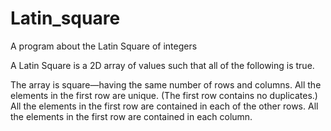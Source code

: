 # Latin_square
A program about the Latin Square of integers

A Latin Square is a 2D array of values such that all of the following is true.

  The array is square—having the same number of rows and columns.
  All the elements in the first row are unique. (The first row contains no duplicates.)
  All the elements in the first row are contained in each of the other rows.
  All the elements in the first row are contained in each column.
